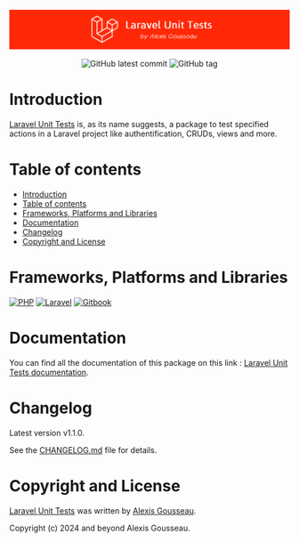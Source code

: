 <div align="center">

[![Banner of the github account](./assets/images/github-visual.png)](https://packagist.org/packages/alexis-gss/laravel-unit-tests)

![GitHub latest commit](https://img.shields.io/github/last-commit/alexis-gss/laravel-unit-tests?color=ff2908&style=for-the-badge)
![GitHub tag](https://img.shields.io/github/tag/alexis-gss/laravel-unit-tests?style=for-the-badge&color=ff2908)

</div>

# Introduction
[Laravel Unit Tests](https://packagist.org/packages/alexis-gss/laravel-unit-tests) is, as its name suggests, a package to test specified actions in a Laravel project like authentification, CRUDs, views and more.

# Table of contents

- [Introduction](#introduction)
- [Table of contents](#table-of-contents)
- [Frameworks, Platforms and Libraries](#frameworks-platforms-and-libraries)
- [Documentation](#documentation)
- [Changelog](#changelog)
- [Copyright and License](#copyright-and-license)

# Frameworks, Platforms and Libraries
[![PHP](https://img.shields.io/badge/php-%23777BB4.svg?style=for-the-badge&logo=php&logoColor=white)](https://www.php.net/)
[![Laravel](https://img.shields.io/badge/laravel-%23FF2D20.svg?style=for-the-badge&logo=laravel&logoColor=white)](https://laravel.com/docs/master)
[![Gitbook](https://img.shields.io/badge/GitBook-7B36ED?style=for-the-badge&logo=gitbook&logoColor=white)](https://www.gitbook.com/)

# Documentation

You can find all the documentation of this package on this link : [Laravel Unit Tests documentation](https://docs-laravel-unit-tests.alexis-gousseau.com).

# Changelog

Latest version v1.1.0.

See the [CHANGELOG.md](CHANGELOG.md) file for details.

# Copyright and License

[Laravel Unit Tests](https://packagist.org/packages/alexis-gss/laravel-unit-tests) was written by [Alexis Gousseau](https://github.com/alexis-gss).

Copyright (c) 2024 and beyond Alexis Gousseau.
